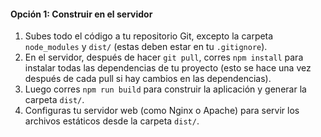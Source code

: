 

#### Opción 1: Construir en el servidor
1. Subes todo el código a tu repositorio Git, excepto la carpeta `node_modules` y `dist/` (estas deben estar en tu `.gitignore`).
2. En el servidor, después de hacer `git pull`, corres `npm install` para instalar todas las dependencias de tu proyecto (esto se hace una vez después de cada pull si hay cambios en las dependencias).
3. Luego corres `npm run build` para construir la aplicación y generar la carpeta `dist/`.
4. Configuras tu servidor web (como Nginx o Apache) para servir los archivos estáticos desde la carpeta `dist/`.

